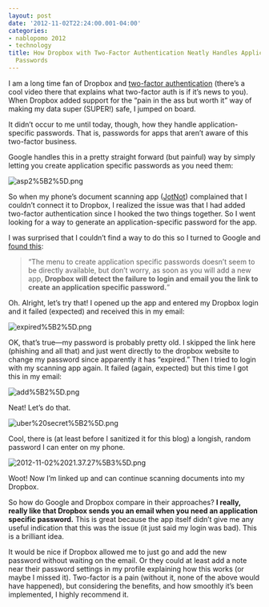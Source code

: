 ```yaml
---
layout: post
date: '2012-11-02T22:24:00.001-04:00'
categories:
- nablopomo 2012
- technology
title: How Dropbox with Two-Factor Authentication Neatly Handles Application Specific
  Passwords
---
```



I am a long time fan of Dropbox and [two-factor authentication](http://support.google.com/accounts/bin/answer.py?hl=en&answer=180744) (there’s a cool video there that explains what two-factor auth is if it’s news to you). When Dropbox added support for the “pain in the ass but worth it” way of making my data super (SUPER!) safe, I jumped on board.

It didn’t occur to me until today, though, how they handle application-specific passwords. That is, passwords for apps that aren’t aware of this two-factor business.

Google handles this in a pretty straight forward (but painful) way by simply letting you create application specific passwords as you need them:

![asp2%5B2%5D.png](/assets/2012/asp2%5B2%5D.png)

So when my phone’s document scanning app ([JotNot](https://itunes.apple.com/us/app/jotnot-scanner/id307868751?mt=8)) complained that I couldn’t connect it to Dropbox, I realized the issue was that I had added two-factor authentication since I hooked the two things together. So I went looking for a way to generate an application-specific password for the app. 

I was surprised that I couldn’t find a way to do this so I turned to Google and [found this](http://blog.binaryfactory.ca/2012/08/dropbox-two-step-authentication/):
<blockquote> 

“The menu to create application specific passwords doesn’t seem to be directly available, but don’t worry, as soon as you will add a new app, **Dropbox will detect the failure to login and email you the link to create an application specific password.**”
</blockquote>

Oh. Alright, let’s try that! I opened up the app and entered my Dropbox login and it failed (expected) and received this in my email:

![expired%5B2%5D.png](/assets/2012/expired%5B2%5D.png)

OK, that’s true—my password is probably pretty old. I skipped the link here (phishing and all that) and just went directly to the dropbox website to change my password since apparently it has “expired.” Then I tried to login with my scanning app again. It failed (again, expected) but this time I got this in my email:

![add%5B2%5D.png](/assets/2012/add%5B2%5D.png)

Neat! Let’s do that.

![uber%20secret%5B2%5D.png](/assets/2012/uber%20secret%5B2%5D.png)

Cool, there is (at least before I sanitized it for this blog) a longish, random password I can enter on my phone.  

![2012-11-02%2021.37.27%5B3%5D.png](/assets/2012/2012-11-02%2021.37.27%5B3%5D.png)

Woot! Now I’m linked up and can continue scanning documents into my Dropbox.

So how do Google and Dropbox compare in their approaches? **I really, really like that Dropbox sends you an email when you need an application specific password.** This is great because the app itself didn’t give me any useful indication that this was the issue (it just said my login was bad). This is a brilliant idea.

It would be nice if Dropbox allowed me to just go and add the new password without waiting on the email. Or they could at least add a note near their password settings in my profile explaining how this works (or maybe I missed it). Two-factor is a pain (without it, none of the above would have happened), but considering the benefits, and how smoothly it’s been implemented, I highly recommend it.